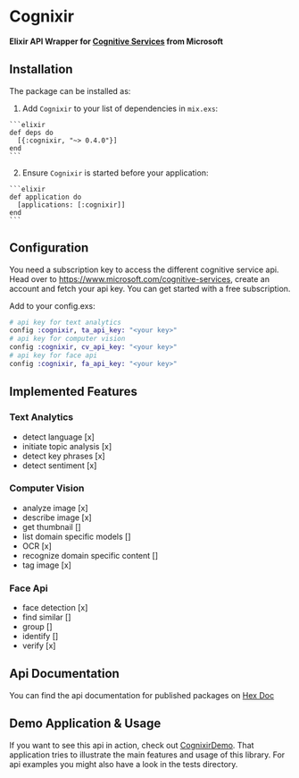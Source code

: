 # Cognixir

**Elixir API Wrapper for [Cognitive Services](https://www.microsoft.com/cognitive-services/en-us/apis) from Microsoft**

## Installation

The package can be installed as:

  1. Add `Cognixir` to your list of dependencies in `mix.exs`:

    ```elixir
    def deps do
      [{:cognixir, "~> 0.4.0"}]
    end
    ```

  2. Ensure `Cognixir` is started before your application:

    ```elixir
    def application do
      [applications: [:cognixir]]
    end
    ```

## Configuration

You need a subscription key to access the different cognitive service api. Head over to https://www.microsoft.com/cognitive-services, create an account and fetch your api key. You can get started with a free subscription.

Add to your config.exs:

```elixir
# api key for text analytics
config :cognixir, ta_api_key: "<your key>"
# api key for computer vision
config :cognixir, cv_api_key: "<your key>"
# api key for face api
config :cognixir, fa_api_key: "<your key>"
```

## Implemented Features

### Text Analytics
 * detect language [x]
 * initiate topic analysis [x]
 * detect key phrases [x]
 * detect sentiment [x]

### Computer Vision
 * analyze image [x]
 * describe image [x]
 * get thumbnail []
 * list domain specific models []
 * OCR [x]
 * recognize domain specific content []
 * tag image [x]

### Face Api
 * face detection [x]
 * find similar []
 * group []
 * identify []
 * verify [x]

## Api Documentation

You can find the api documentation for published packages on [Hex Doc](https://hexdocs.pm/cognixir/api-reference.html)

## Demo Application & Usage

If you want to see this api in action, check out [CognixirDemo](https://github.com/BrummbQ/cognixir-demo). That application tries to illustrate the main features and usage of this library. For api examples you might also have a look in the tests directory.
